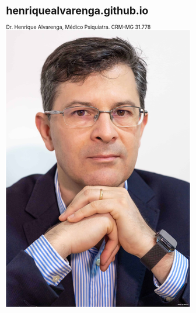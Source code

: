 # henriquealvarenga.github.io
Dr. Henrique Alvarenga, Médico Psiquiatra.
CRM-MG 31.778
![Henrique](images/retrato.jpeg)
